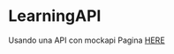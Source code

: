 # LearningAPI
Usando una API con mockapi
Pagina [HERE](https://virginiacastaneda.github.io/LearningAPI/API/)

